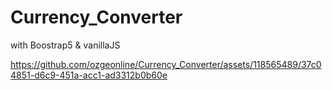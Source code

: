 # Currency_Converter
 with Boostrap5 & vanillaJS

https://github.com/ozgeonline/Currency_Converter/assets/118565489/37c04851-d6c9-451a-acc1-ad3312b0b60e

